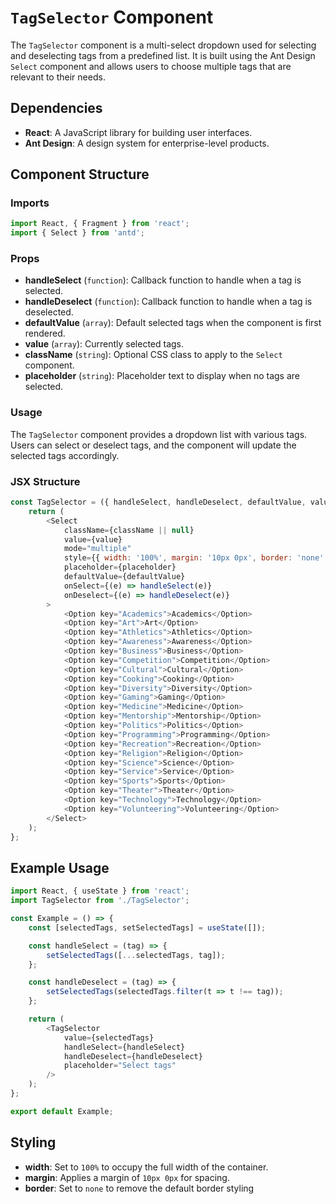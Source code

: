 # `TagSelector` Component

The `TagSelector` component is a multi-select dropdown used for selecting and deselecting tags from a predefined list. It is built using the Ant Design `Select` component and allows users to choose multiple tags that are relevant to their needs.

## Dependencies

- **React**: A JavaScript library for building user interfaces.
- **Ant Design**: A design system for enterprise-level products.

## Component Structure

### Imports

```javascript
import React, { Fragment } from 'react';
import { Select } from 'antd';
```

### Props

- **handleSelect** (`function`): Callback function to handle when a tag is selected.
- **handleDeselect** (`function`): Callback function to handle when a tag is deselected.
- **defaultValue** (`array`): Default selected tags when the component is first rendered.
- **value** (`array`): Currently selected tags.
- **className** (`string`): Optional CSS class to apply to the `Select` component.
- **placeholder** (`string`): Placeholder text to display when no tags are selected.

### Usage

The `TagSelector` component provides a dropdown list with various tags. Users can select or deselect tags, and the component will update the selected tags accordingly.

### JSX Structure

```javascript
const TagSelector = ({ handleSelect, handleDeselect, defaultValue, value, className, placeholder }) => {
    return (
        <Select
            className={className || null}
            value={value}
            mode="multiple"
            style={{ width: '100%', margin: '10px 0px', border: 'none' }}
            placeholder={placeholder}
            defaultValue={defaultValue}
            onSelect={(e) => handleSelect(e)}
            onDeselect={(e) => handleDeselect(e)}
        >
            <Option key="Academics">Academics</Option>
            <Option key="Art">Art</Option>
            <Option key="Athletics">Athletics</Option>
            <Option key="Awareness">Awareness</Option>
            <Option key="Business">Business</Option>
            <Option key="Competition">Competition</Option>
            <Option key="Cultural">Cultural</Option>
            <Option key="Cooking">Cooking</Option>
            <Option key="Diversity">Diversity</Option>
            <Option key="Gaming">Gaming</Option>
            <Option key="Medicine">Medicine</Option>
            <Option key="Mentorship">Mentorship</Option>
            <Option key="Politics">Politics</Option>
            <Option key="Programming">Programming</Option>
            <Option key="Recreation">Recreation</Option>
            <Option key="Religion">Religion</Option>
            <Option key="Science">Science</Option>
            <Option key="Service">Service</Option>
            <Option key="Sports">Sports</Option>
            <Option key="Theater">Theater</Option>
            <Option key="Technology">Technology</Option>
            <Option key="Volunteering">Volunteering</Option>
        </Select>
    );
};
```

## Example Usage

```javascript
import React, { useState } from 'react';
import TagSelector from './TagSelector';

const Example = () => {
    const [selectedTags, setSelectedTags] = useState([]);

    const handleSelect = (tag) => {
        setSelectedTags([...selectedTags, tag]);
    };

    const handleDeselect = (tag) => {
        setSelectedTags(selectedTags.filter(t => t !== tag));
    };

    return (
        <TagSelector
            value={selectedTags}
            handleSelect={handleSelect}
            handleDeselect={handleDeselect}
            placeholder="Select tags"
        />
    );
};

export default Example;
```

## Styling

- **width**: Set to `100%` to occupy the full width of the container.
- **margin**: Applies a margin of `10px 0px` for spacing.
- **border**: Set to `none` to remove the default border styling